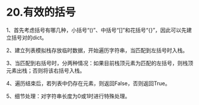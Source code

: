 # 20.有效的括号

1、首先考虑括号有哪几种，小括号“()”、中括号“[]”和花括号“{}”，因此可以先建立括号对的dict。

2、建立列表模拟栈存放临时数据，开始遍历字符串，当匹配到左括号时入栈。

3、当匹配到右括号时，分两种情况：如果目前栈顶元素为匹配的左括号，则栈顶元素出栈；否则将该右括号入栈。

4、遍历结束后，若列表中仍存在元素，则返回False，否则返回True。

5、细节处理：对字符串长度为0或1时进行特殊处理。
